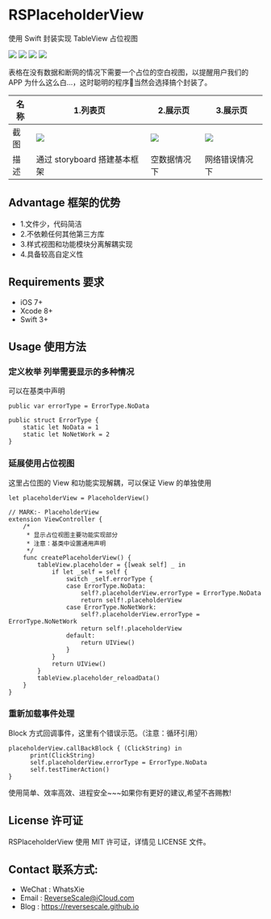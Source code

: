 # RSPlaceholderView
使用 Swift 封装实现 TableView 占位视图

![](https://img.shields.io/badge/platform-iOS-red.svg) 
![](https://img.shields.io/badge/language-Swift-orange.svg) 
![](https://img.shields.io/badge/download-2.2MB-brightgreen.svg)
![](https://img.shields.io/badge/license-MIT%20License-brightgreen.svg) 

表格在没有数据和断网的情况下需要一个占位的空白视图，以提醒用户我们的 APP 为什么这么白...，这时聪明的程序🐒当然会选择搞个封装了。

| 名称 |1.列表页 |2.展示页 |3.展示页 |
| ------------- | ------------- | ------------- | ------------- |
| 截图 | ![](http://ghexoblogimages.oss-cn-beijing.aliyuncs.com/18-11-22/87343528.jpg) | ![](http://ghexoblogimages.oss-cn-beijing.aliyuncs.com/18-11-22/73852465.jpg) | ![](http://ghexoblogimages.oss-cn-beijing.aliyuncs.com/18-11-22/70672192.jpg) |
| 描述 | 通过 storyboard 搭建基本框架 | 空数据情况下 | 网络错误情况下 |


## Advantage 框架的优势
* 1.文件少，代码简洁
* 2.不依赖任何其他第三方库
* 3.样式视图和功能模块分离解耦实现
* 4.具备较高自定义性


## Requirements 要求
* iOS 7+
* Xcode 8+
* Swift 3+


## Usage 使用方法
### 定义枚举 列举需要显示的多种情况
可以在基类中声明
```
public var errorType = ErrorType.NoData

public struct ErrorType {
    static let NoData = 1
    static let NoNetWork = 2
}
```
### 延展使用占位视图
这里占位图的 View 和功能实现解耦，可以保证 View 的单独使用
```
let placeholderView = PlaceholderView()

// MARK:- PlaceholderView
extension ViewController {
    /*
     * 显示占位视图主要功能实现部分
     * 注意：基类中设置通用声明
     */
    func createPlaceholderView() {
        tableView.placeholder = {[weak self] _ in
            if let _self = self {
                switch _self.errorType {
                case ErrorType.NoData:
                    self?.placeholderView.errorType = ErrorType.NoData
                    return self!.placeholderView
                case ErrorType.NoNetWork:
                    self?.placeholderView.errorType = ErrorType.NoNetWork
                    return self!.placeholderView
                default:
                    return UIView()
                }
            }
            return UIView()
        }
        tableView.placeholder_reloadData()
    }
}
```
### 重新加载事件处理
Block 方式回调事件，这里有个错误示范。（注意：循环引用）
```
placeholderView.callBackBlock { (ClickString) in
      print(ClickString)
      self.placeholderView.errorType = ErrorType.NoData
      self.testTimerAction()
}
```

使用简单、效率高效、进程安全~~~如果你有更好的建议,希望不吝赐教!


## License 许可证
RSPlaceholderView 使用 MIT 许可证，详情见 LICENSE 文件。


## Contact 联系方式:
* WeChat : WhatsXie
* Email : ReverseScale@iCloud.com
* Blog : https://reversescale.github.io
